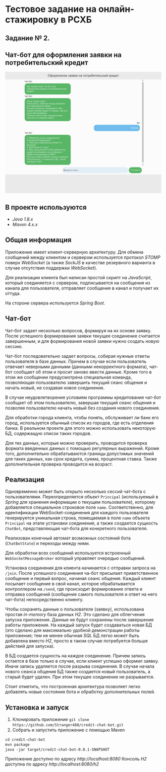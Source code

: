 # Тестовое задание на онлайн-стажировку в РСХБ 
## Задание № 2. 
## Чат-бот для оформления заявки на потребительский кредит


![Пример работы приложения](./example_screen.png)


## В проекте используются
- *Java 1.8.x*
- *Maven 4.x.x*


## Общая информация
Приложение имеет клиент-серверную архитектуру.
Для обмена сообщений между клиентом и сервером используется протокол *STOMP* поверх *WebSocket* 
(а также *SockJS* в качестве резервного варианта в случае отсутствия поддержки *WebSocket*).

Для реализации клиента был написан простой скрипт на *JavaScript*, который соединяется с сервером, подписывается на сообщения из канала для пользователя, отправляет сообщения в канал и получает их оттуда.

На стороне сервера используется *Spring Boot*. 


## Чат-бот
Чат-бот задает несколько вопросов, формируя на их основе заявку. После успешного формирования заявки текущее соединение считается завершенным,
и для формирования новой заявки нужно создать новую сессию. 

Чат-бот последовательно задает вопросы, собирая нужные ответы пользователя в базе данных. Причем в случае если пользователь отвечает неверными данными (данными некорректного формата),
чат-бот сообщает об этом и просит заново ввести данные. 
Кроме того в этом же сообщении предусмотрена специальная команда, позволяющая пользователю завершить текущий сеанс общения и начать новый, не создавая новое соединение.

В случае неудовлетворения условиям программы кредитования чат-бот сообщает об этом пользователю, завершая текущий сеанс общения и позволяя пользователю начать новый без создания нового соединения. 

Для обработки города клиента, чтобы понять, обслуживает ли банк его город, используется обычный список из городов, 
где есть отделения банка. В реальном проекте для этого можно использовать некоторую БД, содержащую список таких городов.

Для тех данных, которые можно проверить, проводится проверка формата введенных данных с помощью регулярных выражений.
Кроме того, дополнительно обрабатываются границы допустимых значений для таких данных, как срок кредита, сумма, процентная ставка. 
Также дополнительная проверка проводится на возраст.


## Реализация
Одновременно может быть открыто несколько сессий чат-бота с пользователями.
Переопределяется объект `Principal` (используемый в *Spring* для хранения информации о текущем пользователе), которому добавляется специальное строковое поле `name`.
Соответственно, для идентификации WebSocket-соединения для каждого пользователя генерируется уникальная строка, помещаемая в поле `name` объекта `Principal` на этапе установки соединения, 
а также создается сущность `ChatBot`, представляющая чат-бота для конкретного пользователя. 

Реализован конечный автомат возможных состояний бота (`ChatBotState`) и переходы между ними.

Для обработки всех сообщений используется встроенный `WebSocketMessageBroker`
который управляет очередью сообщений.

Установка соединения для клиента начинается с отправки запроса на `/join`. После успешного соединения ча-бот присылает приветственное сообщение и первый вопрос, начиная сеанс общения.
Каждый клиент посылает сообщение в свой канал, которое обрабатывается контроллером на `/send`, где происходит формирование ответа и отправка сообщений 
(сообщение самого пользователя и ответ на него чат-бота) непосредственно клиенту. 

Чтобы сохранять данные о пользователе (заявку), использована простая *in-memory* база данных *H2*.
Это сделано для облегчения запуска приложения. Данные не будут сохранены после завершения работы приложения. На каждый запуск будет создаваться новая БД
(это сделано для максимально удобной демонстрации работы приложения; тем не менее обычная *SQL* БД легко может быть добавлена вместо *H2*, просто в таком случае потребуется больше действий для запуска). 

В БД создается сущность на каждое соединение. Причем запись остается в базе только в случае, если клиент успешно оформил заявку.
Иначе запись удаляется после разрыва соединения.
В случае начала нового сеанса общения БД также создается новый пользователь, а старый будет удален. При этом текущее соединение не разрывается.

Стоит отметить, что построенная архитектура позволяет легко добавлять новые состояния бота и обработку дополнительных полей.


## Установка и запуск
1. Клонировать приложение
`git clone https://github.com/Stranger488/credit-chat-bot.git`
2. Собрать и запустить приложение с помощью Maven
```
cd credit-chat-bot
mvn package
java -jar target/credit-chat-bot-0.0.1-SNAPSHOT
```

Приложение доступно по адресу *http://localhost:8080*
Консоль *H2* доступна по адресу *http://localhost:8080/h2*
